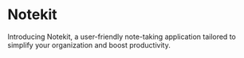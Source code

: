 # Notekit
 Introducing Notekit, a user-friendly note-taking application tailored to simplify your organization and boost productivity.

